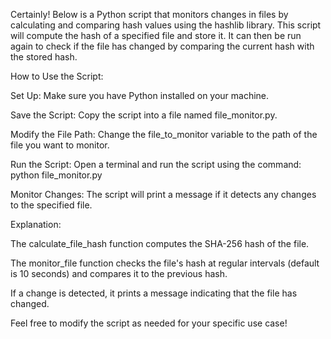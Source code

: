 Certainly! Below is a Python script that monitors changes in files by calculating and comparing hash values using the hashlib library. This script will compute the hash of a specified file and store it. It can then be run again to check if the file has changed by comparing the current hash with the stored hash.

How to Use the Script:

Set Up: Make sure you have Python installed on your machine.

Save the Script: Copy the script into a file named file_monitor.py.

Modify the File Path: Change the file_to_monitor variable to the path of the file you want to monitor.

Run the Script: Open a terminal and run the script using the command:
python file_monitor.py

Monitor Changes: The script will print a message if it detects any changes to the specified file.

Explanation:

The calculate_file_hash function computes the SHA-256 hash of the file.

The monitor_file function checks the file's hash at regular intervals (default is 10 seconds) and compares it to the previous hash.

If a change is detected, it prints a message indicating that the file has changed.


Feel free to modify the script as needed for your specific use case!

